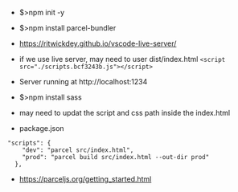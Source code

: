 
- $>npm init -y
- $>npm install parcel-bundler
- https://ritwickdey.github.io/vscode-live-server/
- if we use live server, may need to user dist/index.html
```<script src="./scripts.bcf3243b.js"></script>```
- Server running at http://localhost:1234 
- $>npm install sass
- may need to updat the script and css path inside the index.html

- package.json
```
"scripts": {
    "dev": "parcel src/index.html",
    "prod": "parcel build src/index.html --out-dir prod"
  },
```
- https://parceljs.org/getting_started.html